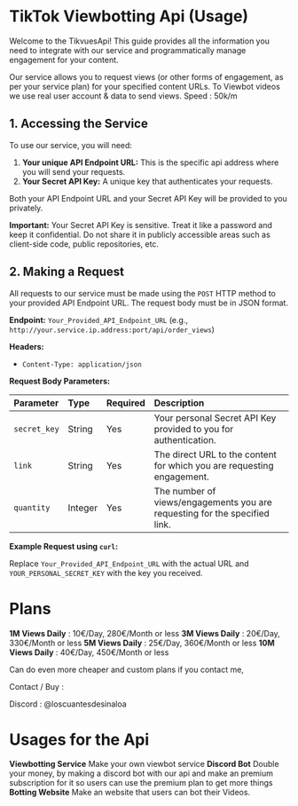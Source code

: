 # TikTok Viewbotting Api (Usage)

Welcome to the TikvuesApi! This guide provides all the information you need to integrate with our service and programmatically manage engagement for your content.

Our service allows you to request views (or other forms of engagement, as per your service plan) for your specified content URLs.
To Viewbot videos we use real user account & data to send views.
Speed : 50k/m

## 1. Accessing the Service

To use our service, you will need:

1.  **Your unique API Endpoint URL:** This is the specific api address where you will send your requests.
2.  **Your Secret API Key:** A unique key that authenticates your requests.

Both your API Endpoint URL and your Secret API Key will be provided to you privately.

**Important:** Your Secret API Key is sensitive. Treat it like a password and keep it confidential. Do not share it in publicly accessible areas such as client-side code, public repositories, etc.

## 2. Making a Request

All requests to our service must be made using the `POST` HTTP method to your provided API Endpoint URL. The request body must be in JSON format.

**Endpoint:** `Your_Provided_API_Endpoint_URL` (e.g., `http://your.service.ip.address:port/api/order_views`)

**Headers:**
* `Content-Type: application/json`

**Request Body Parameters:**

| Parameter    | Type    | Required | Description                                                                 |
| :----------- | :------ | :------- | :-------------------------------------------------------------------------- |
| `secret_key` | String  | Yes      | Your personal Secret API Key provided to you for authentication.            |
| `link`       | String  | Yes      | The direct URL to the content for which you are requesting engagement.      |
| `quantity`   | Integer | Yes      | The number of views/engagements you are requesting for the specified link.  |

**Example Request using `curl`:**

Replace `Your_Provided_API_Endpoint_URL` with the actual URL and `YOUR_PERSONAL_SECRET_KEY` with the key you received.

# Plans

**1M Views Daily** : 10€/Day, 280€/Month or less
**3M Views Daily** : 20€/Day, 330€/Month or less
**5M Views Daily** : 25€/Day, 360€/Month or less
**10M Views Daily** : 40€/Day, 450€/Month or less

Can do even more cheaper and custom plans if you contact me,

Contact / Buy :

Discord : @loscuantesdesinaloa

# Usages for the Api

**Viewbotting Service** Make your own viewbot service
**Discord Bot** Double your money, by making a discord bot with our api and make an premium subscription for it so users can use the premium plan to get more things
**Botting Website** Make an website that users can bot their Videos.
